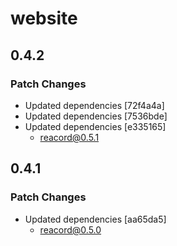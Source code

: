 # website

## 0.4.2

### Patch Changes

- Updated dependencies [72f4a4a]
- Updated dependencies [7536bde]
- Updated dependencies [e335165]
  - reacord@0.5.1

## 0.4.1

### Patch Changes

- Updated dependencies [aa65da5]
  - reacord@0.5.0
